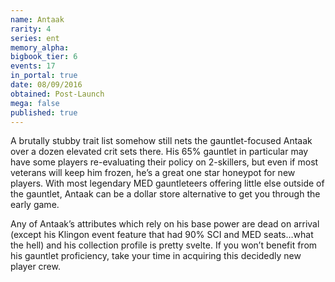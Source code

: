 ```yaml
---
name: Antaak
rarity: 4
series: ent
memory_alpha:
bigbook_tier: 6
events: 17
in_portal: true
date: 08/09/2016
obtained: Post-Launch
mega: false
published: true
---
```


A brutally stubby trait list somehow still nets the gauntlet-focused Antaak over a dozen elevated crit sets there. His 65% gauntlet in particular may have some players re-evaluating their policy on 2-skillers, but even if most veterans will keep him frozen, he’s a great one star honeypot for new players. With most legendary MED gauntleteers offering little else outside of the gauntlet, Antaak can be a dollar store alternative to get you through the early game.

Any of Antaak’s attributes which rely on his base power are dead on arrival (except his Klingon event feature that had 90% SCI and MED seats…what the hell) and his collection profile is pretty svelte. If you won’t benefit from his gauntlet proficiency, take your time in acquiring this decidedly new player crew.
